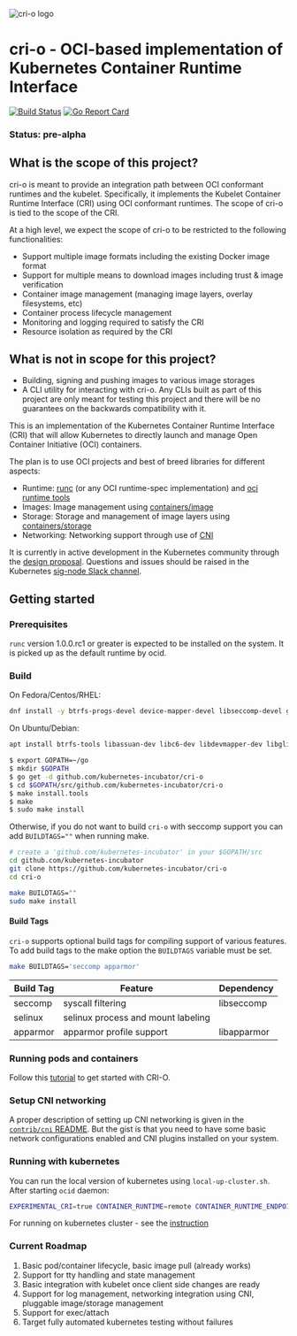 ![cri-o logo](https://cdn.rawgit.com/kubernetes-incubator/cri-o/master/logo/crio-logo.svg)
# cri-o - OCI-based implementation of Kubernetes Container Runtime Interface

[![Build Status](https://img.shields.io/travis/kubernetes-incubator/cri-o.svg?maxAge=2592000&style=flat-square)](https://travis-ci.org/kubernetes-incubator/cri-o)
[![Go Report Card](https://goreportcard.com/badge/github.com/kubernetes-incubator/cri-o?style=flat-square)](https://goreportcard.com/report/github.com/kubernetes-incubator/cri-o)

### Status: pre-alpha

## What is the scope of this project?

cri-o is meant to provide an integration path between OCI conformant runtimes and the kubelet.
Specifically, it implements the Kubelet Container Runtime Interface (CRI) using OCI conformant runtimes.
The scope of cri-o is tied to the scope of the CRI.

At a high level, we expect the scope of cri-o to be restricted to the following functionalities:

* Support multiple image formats including the existing Docker image format
* Support for multiple means to download images including trust & image verification
* Container image management (managing image layers, overlay filesystems, etc)
* Container process lifecycle management
* Monitoring and logging required to satisfy the CRI
* Resource isolation as required by the CRI

## What is not in scope for this project?

* Building, signing and pushing images to various image storages
* A CLI utility for interacting with cri-o. Any CLIs built as part of this project are only meant for testing this project and there will be no guarantees on the backwards compatibility with it.

This is an implementation of the Kubernetes Container Runtime Interface (CRI) that will allow Kubernetes to directly launch and manage Open Container Initiative (OCI) containers.

The plan is to use OCI projects and best of breed libraries for different aspects:
- Runtime: [runc](https://github.com/opencontainers/runc) (or any OCI runtime-spec implementation) and [oci runtime tools](https://github.com/opencontainers/runtime-tools)
- Images: Image management using [containers/image](https://github.com/containers/image)
- Storage: Storage and management of image layers using [containers/storage](https://github.com/containers/storage)
- Networking: Networking support through use of [CNI](https://github.com/containernetworking/cni)

It is currently in active development in the Kubernetes community through the [design proposal](https://github.com/kubernetes/kubernetes/pull/26788).  Questions and issues should be raised in the Kubernetes [sig-node Slack channel](https://kubernetes.slack.com/archives/sig-node).

## Getting started

### Prerequisites
`runc` version 1.0.0.rc1 or greater is expected to be installed on the system. It is picked up as the default runtime by ocid.

### Build

On Fedora/Centos/RHEL:
```bash
dnf install -y btrfs-progs-devel device-mapper-devel libseccomp-devel glib2-devel glibc-devel glibc-static  gpgme-devel libassuan-devel libgpg-error-devel pkgconfig libselinux-devel
```

On Ubuntu/Debian:
```bash
apt install btrfs-tools libassuan-dev libc6-dev libdevmapper-dev libglib2.0-dev libgpg-error-dev libgpgme11-dev pkg-config libseccomp-dev libapparmor-dev
```

```bash
$ export GOPATH=~/go
$ mkdir $GOPATH
$ go get -d github.com/kubernetes-incubator/cri-o
$ cd $GOPATH/src/github.com/kubernetes-incubator/cri-o
$ make install.tools
$ make
$ sudo make install
```
Otherwise, if you do not want to build `cri-o` with seccomp support you can add `BUILDTAGS=""` when running make.

```bash
# create a 'github.com/kubernetes-incubator' in your $GOPATH/src
cd github.com/kubernetes-incubator
git clone https://github.com/kubernetes-incubator/cri-o
cd cri-o

make BUILDTAGS=""
sudo make install
```

#### Build Tags

`cri-o` supports optional build tags for compiling support of various features.
To add build tags to the make option the `BUILDTAGS` variable must be set.

```bash
make BUILDTAGS='seccomp apparmor'
```

| Build Tag | Feature                            | Dependency  |
|-----------|------------------------------------|-------------|
| seccomp   | syscall filtering                  | libseccomp  |
| selinux   | selinux process and mount labeling | <none>      |
| apparmor  | apparmor profile support           | libapparmor |

### Running pods and containers

Follow this [tutorial](tutorial.md) to get started with CRI-O.

### Setup CNI networking

A proper description of setting up CNI networking is given in the
[`contrib/cni` README](contrib/cni/README.md). But the gist is that you need to
have some basic network configurations enabled and CNI plugins installed on
your system.

### Running with kubernetes
You can run the local version of kubernetes using `local-up-cluster.sh`. After starting `ocid` daemon:
```sh
EXPERIMENTAL_CRI=true CONTAINER_RUNTIME=remote CONTAINER_RUNTIME_ENDPOINT='/var/run/ocid.sock --runtime-request-timeout=15m' ./hack/local-up-cluster.sh
```
For running on kubernetes cluster - see the [instruction](kubernetes.md)


### Current Roadmap

1. Basic pod/container lifecycle, basic image pull (already works)
1. Support for tty handling and state management
1. Basic integration with kubelet once client side changes are ready
1. Support for log management, networking integration using CNI, pluggable image/storage management
1. Support for exec/attach
1. Target fully automated kubernetes testing without failures
